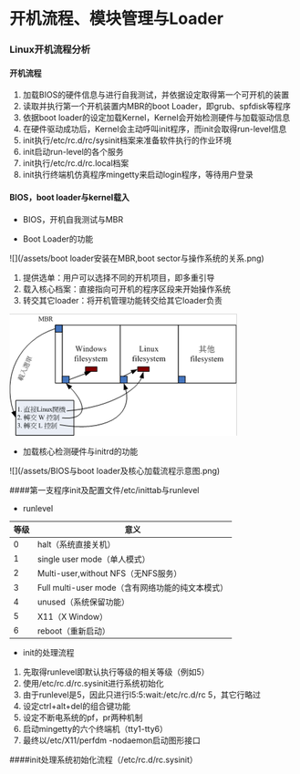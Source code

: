 # 开机流程、模块管理与Loader

### Linux开机流程分析

#### 开机流程

1. 加载BIOS的硬件信息与进行自我测试，并依据设定取得第一个可开机的装置
2. 读取并执行第一个开机装置内MBR的boot Loader，即grub、spfdisk等程序
3. 依据boot loader的设定加载Kernel，Kernel会开始检测硬件与加载驱动信息
4. 在硬件驱动成功后，Kernel会主动呼叫init程序，而init会取得run-level信息
5. init执行/etc/rc.d/rc/sysinit档案来准备软件执行的作业环境
6. init启动run-level的各个服务
7. init执行/etc/rc.d/rc.local档案
8. init执行终端机仿真程序mingetty来启动login程序，等待用户登录

#### BIOS，boot loader与kernel载入

* BIOS，开机自我测试与MBR

* Boot Loader的功能

![](/assets/boot loader安装在MBR,boot sector与操作系统的关系.png)

1. 提供选单：用户可以选择不同的开机项目，即多重引导
2. 载入核心档案：直接指向可开机的程序区段来开始操作系统
3. 转交其它loader：将开机管理功能转交给其它loader负责

![](/assets/开机管理程序的选单功能与控制权转交功能示意图.png)

* 加载核心检测硬件与initrd的功能

![](/assets/BIOS与boot loader及核心加载流程示意图.png)

####第一支程序init及配置文件/etc/inittab与runlevel

* runlevel

|等级|意义|
|--|--|
|0|halt（系统直接关机）|
|1|single user mode（单人模式）|
|2|Multi-user,without NFS（无NFS服务）|
|3|Full multi-user mode（含有网络功能的纯文本模式）|
|4|unused（系统保留功能）|
|5|X11（X Window）|
|6|reboot（重新启动）|

* init的处理流程

1. 先取得runlevel即默认执行等级的相关等级（例如5）
2. 使用/etc/rc.d/rc.sysinit进行系统初始化
3. 由于runlevel是5，因此只进行l5:5:wait:/etc/rc.d/rc 5，其它行略过
4. 设定ctrl+alt+del的组合键功能
5. 设定不断电系统的pf，pr两种机制
6. 启动mingetty的六个终端机（tty1-tty6）
7. 最终以/etc/X11/perfdm -nodaemon启动图形接口

####init处理系统初始化流程（/etc/rc.d/rc.sysinit）




















